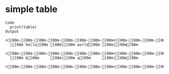 # simple table

    Code
      print(table)
    Output
      +[00m-[00m-[00m-[00m-[00m-[00m-[00m-[00m+[00m-[00m-[00m-[00m-[00m-[00m-[00m-[00m+[00m[00m
      |[00m hello[00m [00m|[00m world[00m [00m|[00m[00m
      +[00m-[00m-[00m-[00m-[00m-[00m-[00m-[00m+[00m-[00m-[00m-[00m-[00m-[00m-[00m-[00m+[00m[00m
      |[00m b[00m     [00m|[00m a[00m     [00m|[00m[00m
      +[00m-[00m-[00m-[00m-[00m-[00m-[00m-[00m+[00m-[00m-[00m-[00m-[00m-[00m-[00m-[00m+[00m

